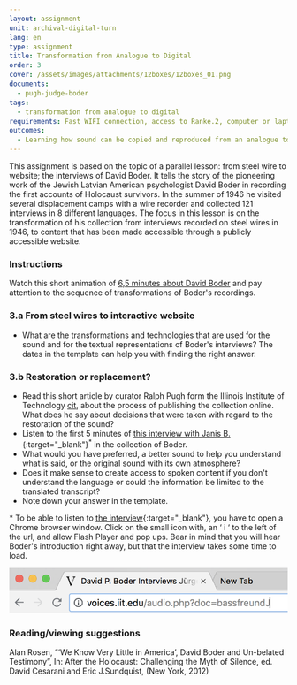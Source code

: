 ```yaml
---
layout: assignment
unit: archival-digital-turn
lang: en
type: assignment
title: Transformation from Analogue to Digital
order: 3
cover: /assets/images/attachments/12boxes/12boxes_01.png
documents:
  - pugh-judge-boder
tags:
  - transformation from analogue to digital
requirements: Fast WIFI connection, access to Ranke.2, computer or laptop, application on laptop or computer to view video,
outcomes:
  - Learning how sound can be copied and reproduced from an analogue to a digital carrier
---
```


This assignment is based on the topic of a parallel lesson: from steel wire to website; the interviews of David Boder. It tells the story of the pioneering work of the Jewish Latvian American psychologist David Boder in recording the first accounts of Holocaust survivors. In the summer of 1946 he visited several displacement camps with a wire recorder and collected 121 interviews in 8 different languages.
The focus in this lesson is on the transformation of his collection from interviews recorded on steel wires in 1946, to content that has been made accessible through a publicly accessible website.

<!-- more -->

<!-- briefing-student -->

### Instructions
<!-- section-contents -->

Watch this short animation of [6,5 minutes about David Boder](../boder/#c-clip.en) and pay attention to the sequence of transformations of Boder's recordings.

<!-- section -->

### 3.a From steel wires to interactive website
<!-- section-contents -->

- What are the transformations and technologies that are used for the sound and for the textual representations of Boder's interviews?
The dates in the template can help you with finding the right answer.

<!-- section -->

### 3.b Restoration or replacement?
<!-- section-contents -->

- Read this short article by curator Ralph Pugh form the Illinois Institute of Technology [cit](pugh-judge-boder), about the process of publishing the collection online. What does he say about decisions that were taken with regard to the restoration of the sound?
- Listen to the first 5 minutes of [this interview with Janis B.](http://voices.iit.edu/audio.php?doc=bJanis){:target="_blank"}<sup>*</sup> in the collection of Boder.
- What would you have preferred, a better sound to help you understand what is said, or the original sound with its own atmosphere?
- Does it make sense to create access to spoken content if you don't understand the language or could the information be limited to the translated transcript?
- Note down your answer in the template.

\* To be able to listen to [the interview](http://voices.iit.edu/audio.php?doc=bJanis){:target="_blank"}, you have to open a Chrome browser window. Click on the small icon with, an ‘ i ‘ to the left of the url, and allow Flash Player and pop ups. Bear in mind that you will hear Boder's introduction right away, but that the interview takes some time to load.

![chrome-address-bar.png](../../assets/images/chrome-address-bar.png)

<!-- section -->

### Reading/viewing suggestions
<!-- section-contents -->

Alan Rosen, “‘We Know Very Little in America’, David Boder and Un-belated Testimony”, In: After the Holocaust: Challenging the Myth of Silence, ed. David Cesarani and Eric J.Sundquist, (New York, 2012)

<!-- briefing-teacher -->
